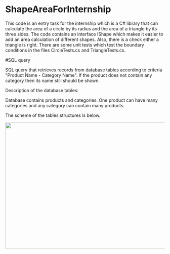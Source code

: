 # ShapeAreaForInternship

This code is an entry task for the internship which is a C# library that can calculate the area of a circle by its radius and the area of a triangle by its three sides. The code contains an interface IShape which makes it easier to add an area calculation of different shapes. Also, there is a check either a triangle is right. There are some unit tests which test the boundary conditions in the files CircleTests.cs and TriangleTests.cs.


#SQL query

SQL query that retrieves records from database tables according to criteria "Product Name - Category Name". If the product does not contain any category then its name still should be shown.

Description of the database tables:

Database contains products and categories. One product can have many categories and any category can contain many products.

The scheme of the tables structures is below.


<img src="https://user-images.githubusercontent.com/41394647/181250922-bf2784b2-6295-48cf-974e-cc87f15329d2.png" width="670" height="400">
